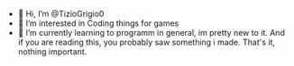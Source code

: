 - 👋 Hi, I’m @TizioGrigio0
- 👀 I’m interested in Coding things for games
- 🌱 I’m currently learning to programm in general, im pretty new to it.
And if you are reading this, you probably saw something i made.
That's it, nothing  important.
